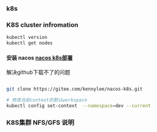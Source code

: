 ### k8s ###

### K8S cluster infromation
```bash
kubectl version
kubectl get nodes
```

#### 安装 nacos [nacos k8s部署](https://nacos.io/zh-cn/docs/use-nacos-with-kubernetes.html)

解决github下载不了的问题
```bash

git clone https://gitee.com/kennylee/nacos-k8s.git

# 修改当前context的默认workspace
kubectl config set-context  --namespace=dev --current
```

### K8S集群 NFS/GFS 说明
